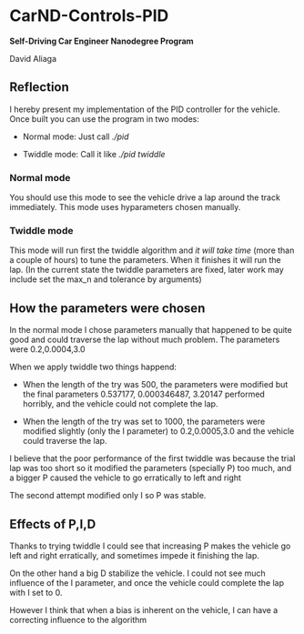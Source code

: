 # CarND-Controls-PID
**Self-Driving Car Engineer Nanodegree Program**

David Aliaga

## Reflection

I hereby present my implementation of the PID controller for the vehicle. 
Once built you can use the program in two modes:

* Normal mode:  Just call *./pid*

* Twiddle mode: Call it like *./pid twiddle*

### Normal mode

You should use this mode to see the vehicle drive a lap around the track immediately. 
This mode uses hyparameters chosen manually.

### Twiddle mode

This mode will run first the twiddle algorithm and *it will take time* (more than a couple of hours) to tune the parameters. When it finishes it will run the lap. 
(In the current state the twiddle parameters are fixed, later work may include set the max_n and tolerance by arguments)

## How the parameters were chosen

In the normal mode I chose parameters manually that happened to be quite good and could traverse the lap without much problem. 
The parameters were 0.2,0.0004,3.0

When we apply twiddle two things happend:

* When the length of the try was 500, the parameters were modified but the final parameters 0.537177, 0.000346487, 3.20147 performed horribly, and the vehicle could not complete the lap. 

* When the length of the try was set to 1000, the parameters were modified slightly (only the I parameter) to 0.2,0.0005,3.0 and the vehicle could traverse the lap.

I believe that the poor performance of the first twiddle was because the trial lap was too short so it modified the parameters (specially P) too much, and a bigger P caused the vehicle to go erratically to left and right

The second attempt modified only I so P was stable. 

## Effects of P,I,D

Thanks to trying twiddle I could see that increasing P makes the vehicle go left and right erratically, and sometimes impede it finishing the lap. 

On the other hand a big D stabilize the vehicle. 
I could not see much influence of the I parameter, and once the vehicle could complete the lap with I set to 0.

However I think that when a bias is inherent on the vehicle, I can have a correcting influence to the algorithm
